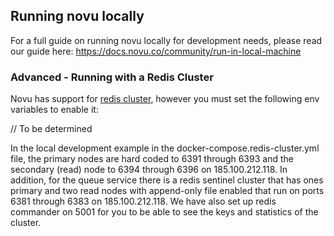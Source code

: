 ## Running novu locally

For a full guide on running novu locally for development needs, please read our guide here: <https://docs.novu.co/community/run-in-local-machine>

### Advanced - Running with a Redis Cluster

Novu has support for [redis cluster](https://redis.io/docs/management/scaling/), however you must set the following env variables to enable it:

// To be determined

In the local development example in the docker-compose.redis-cluster.yml file, the primary nodes are hard coded to 6391 through 6393 and
the secondary (read) node to 6394 through 6396 on 185.100.212.118.
In addition, for the queue service there is a redis sentinel cluster that has ones primary and two read nodes
with append-only file enabled that run on ports 6381 through 6383 on 185.100.212.118.
We have also set up redis commander on 5001 for you to be able to see the keys and statistics of the cluster.
